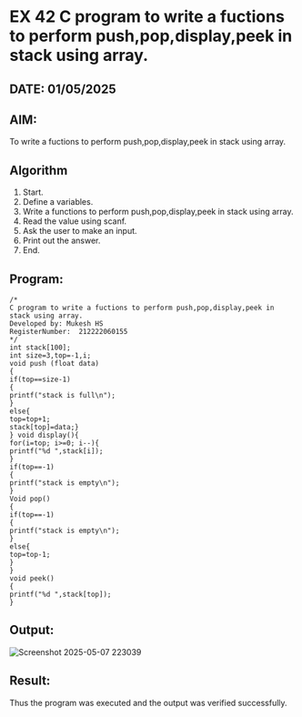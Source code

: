 # EX 42 C program to write a fuctions to perform push,pop,display,peek in stack using array.
## DATE: 01/05/2025
## AIM:
To write a fuctions to perform push,pop,display,peek in stack using array.

## Algorithm
1. Start. 
2. Define a variables. 
3. Write a functions to perform push,pop,display,peek in stack using array. 
4. Read the value using scanf. 
5. Ask the user to make an input. 
6. Print out the answer. 
7. End.   

## Program:
```
/*
C program to write a fuctions to perform push,pop,display,peek in stack using array.
Developed by: Mukesh HS
RegisterNumber:  212222060155
*/
int stack[100]; 
int size=3,top=-1,i; 
void push (float data) 
{ 
if(top==size-1) 
{ 
printf("stack is full\n"); 
} 
else{ 
top=top+1; 
stack[top]=data;} 
} void display(){ 
for(i=top; i>=0; i--){ 
printf("%d ",stack[i]); 
} 
if(top==-1) 
{ 
printf("stack is empty\n"); 
}
Void pop() 
{ 
if(top==-1) 
{ 
printf("stack is empty\n"); 
} 
else{ 
top=top-1; 
} 
} 
void peek() 
{ 
printf("%d ",stack[top]); 
}
```

## Output:
![Screenshot 2025-05-07 223039](https://github.com/user-attachments/assets/6e29e8f2-8593-4d72-9165-45389cbba9ce)



## Result:
Thus the program was executed and the output was verified successfully.
